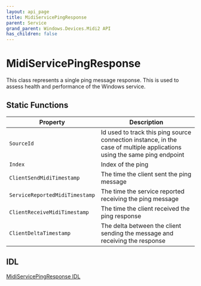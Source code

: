 ```yaml
---
layout: api_page
title: MidiServicePingResponse
parent: Service
grand_parent: Windows.Devices.Midi2 API
has_children: false
---
```

# MidiServicePingResponse

This class represents a single ping message response. This is used to assess health and performance of the Windows service.

## Static Functions

| Property | Description |
|---|---|
| `SourceId` | Id used to track this ping source connection instance, in the case of multiple applications using the same ping endpoint |
| `Index` | Index of the ping |
| `ClientSendMidiTimestamp` | The time the client sent the ping message |
| `ServiceReportedMidiTimestamp` | The time the service reported receiving the ping message |
| `ClientReceiveMidiTimestamp` | The time the client received the ping response |
| `ClientDeltaTimestamp` | The delta between the client sending the message and receiving the response |

## IDL

[MidiServicePingResponse IDL](https://github.com/microsoft/MIDI/blob/main/src/api/Client/Midi2Client/MidiServicePingResponse.idl)


